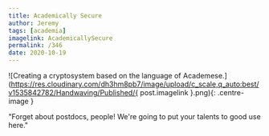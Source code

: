 ```yaml
---
title: Academically Secure
author: Jeremy
tags: [academia]
imagelink: AcademicallySecure
permalink: /346
date: 2020-10-19
---
```


![Creating a cryptosystem based on the language of Academese.](https://res.cloudinary.com/dh3hm8pb7/image/upload/c_scale,q_auto:best/v1535842782/Handwaving/Published/{ post.imagelink }.png){: .centre-image }

"Forget about postdocs, people! We're going to put your talents to good use here."
